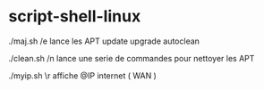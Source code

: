 # script-shell-linux

./maj.sh /e
lance les APT update upgrade autoclean

./clean.sh /n
lance une serie de commandes pour nettoyer les APT

./myip.sh \r
affiche @IP internet ( WAN )
